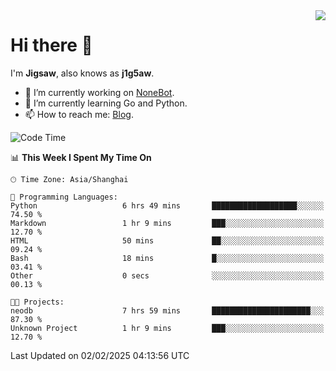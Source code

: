 <a href="#">
  <img align="right" src="https://github-readme-stats.vercel.app/api?username=j1g5awi&count_private=true&show_icons=true&title_color=80070B&text_color=B3B3B3&bg_color=212121&icon_color=80070B" />
</a>

# Hi there 👋

I'm **Jigsaw**, also knows as **j1g5aw**.

- 🔭 I’m currently working on [NoneBot](https://github.com/nonebot).
- 🌱 I’m currently learning Go and Python.
- 📫 How to reach me: [Blog](https://blog.maddestroyer.xyz/).

<!--START_SECTION:waka-->
![Code Time](http://img.shields.io/badge/Code%20Time-1%2C864%20hrs%2045%20mins-blue)

📊 **This Week I Spent My Time On** 

```text
🕑︎ Time Zone: Asia/Shanghai

💬 Programming Languages: 
Python                   6 hrs 49 mins       ███████████████████░░░░░░   74.50 % 
Markdown                 1 hr 9 mins         ███░░░░░░░░░░░░░░░░░░░░░░   12.70 % 
HTML                     50 mins             ██░░░░░░░░░░░░░░░░░░░░░░░   09.24 % 
Bash                     18 mins             █░░░░░░░░░░░░░░░░░░░░░░░░   03.41 % 
Other                    0 secs              ░░░░░░░░░░░░░░░░░░░░░░░░░   00.13 % 

🐱‍💻 Projects: 
neodb                    7 hrs 59 mins       ██████████████████████░░░   87.30 % 
Unknown Project          1 hr 9 mins         ███░░░░░░░░░░░░░░░░░░░░░░   12.70 % 
```


 Last Updated on 02/02/2025 04:13:56 UTC
<!--END_SECTION:waka-->
